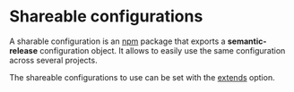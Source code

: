 # Shareable configurations

A sharable configuration is an [npm](https://www.npmjs.com/) package that exports a **semantic-release** configuration object. It allows to easily use the same configuration across several projects.

The shareable configurations to use can be set with the [extends](configuration.md#extends) option.
